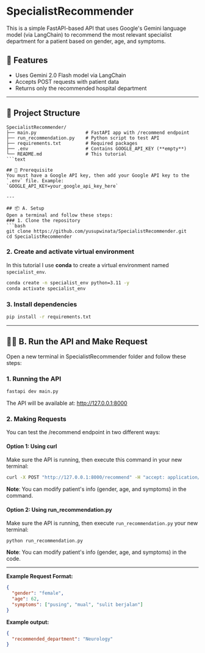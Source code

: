 # SpecialistRecommender
 This is a simple FastAPI-based API that uses Google's Gemini language model (via LangChain) to recommend the most relevant specialist department for a patient based on gender, age, and symptoms.

## 🚀 Features
- Uses Gemini 2.0 Flash model via LangChain
- Accepts POST requests with patient data
- Returns only the recommended hospital department

---

## 📁 Project Structure
```text
SpecialistRecommender/
├── main.py                  # FastAPI app with /recommend endpoint
├── run_recommendation.py    # Python script to test API
├── requirements.txt         # Required packages
├── .env                     # Contains GOOGLE_API_KEY (**empty**)
└── README.md                # This tutorial
```text

## 🔑 Prerequisite
You must have a Google API key, then add your Google API key to the `.env` file. Example:
`GOOGLE_API_KEY=your_google_api_key_here`

---

## 📦 A. Setup
Open a terminal and follow these steps:
### 1. Clone the repository
```bash
git clone https://github.com/yusupwinata/SpecialistRecommender.git
cd SpecialistRecommender
```

### 2. Create and activate virtual environment
In this tutorial I use **conda** to create a virtual environment named `specialist_env`.
```bash
conda create -n specialist_env python=3.11 -y
conda activate specialist_env
```

### 3. Install dependencies
```bash
pip install -r requirements.txt
```

---

## 🏃‍♂️ B. Run the API and Make Request
Open a new terminal in SpecialistRecommender folder and follow these steps:
### 1. Running the API
```bash
fastapi dev main.py
```
The API will be available at:
http://127.0.0.1:8000

### 2. Making Requests
You can test the /recommend endpoint in two different ways:

#### Option 1: Using curl
Make sure the API is running, then execute this command in your new terminal:
```bash
curl -X POST "http://127.0.0.1:8000/recommend" -H "accept: application/json" -H "Content-Type: application/json" -d "{\"gender\": \"female\", \"age\": 62, \"symptoms\": [\"pusing\", \"mual\", \"sulit berjalan\"]}"
```
**Note**: You can modify patient's info (gender, age, and symptoms) in the command.

#### Option 2: Using run_recommendation.py
Make sure the API is running, then execute `run_recommendation.py` your new terminal:
```base
python run_recommendation.py
```
**Note**: You can modify patient's info (gender, age, and symptoms) in the code.

---

**Example Request Format:**
```json
{
  "gender": "female",
  "age": 62,
  "symptoms": ["pusing", "mual", "sulit berjalan"]
}
```

**Example output:**
```json
{
  "recommended_department": "Neurology"
}
```
